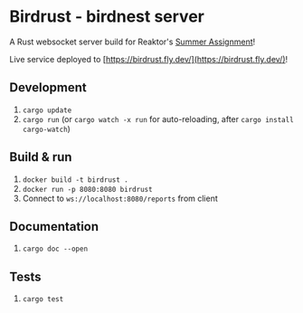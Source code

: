 # Birdrust - birdnest server

A Rust websocket server build for Reaktor's [Summer Assignment](https://assignments.reaktor.com/birdnest)!

Live service deployed to [https://birdrust.fly.dev/](https://birdrust.fly.dev/)!

## Development

1. `cargo update`
2. `cargo run` (or `cargo watch -x run` for auto-reloading, after `cargo install cargo-watch`)

## Build & run

1. `docker build -t birdrust .`
2. `docker run -p 8080:8080 birdrust`
3. Connect to `ws://localhost:8080/reports` from client

## Documentation

1. `cargo doc --open`

## Tests

1. `cargo test`
